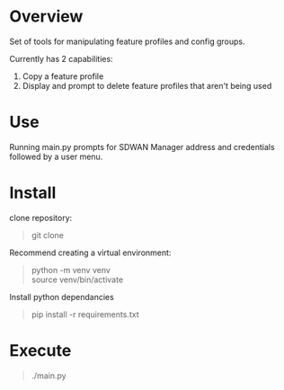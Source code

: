 # Overview
Set of tools for manipulating feature profiles and config groups.

Currently has 2 capabilities:
1. Copy a feature profile
2. Display and prompt to delete feature profiles that aren't being used

# Use

Running main.py prompts for SDWAN Manager address and credentials followed by a user menu.

# Install
clone repository:
> git clone

Recommend creating a virtual environment:
> python -m venv venv \
> source venv/bin/activate

Install python dependancies
> pip install -r requirements.txt

# Execute
> ./main.py


